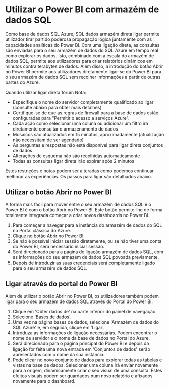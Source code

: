 <properties
   pageTitle="Utilizar o Power BI com armazém de dados do SQL | Microsoft Azure"
   description="Sugestões para utilizar o Power BI com armazém de dados do SQL Azure para desenvolver soluções."
   services="sql-data-warehouse"
   documentationCenter="NA"
   authors="lodipalm"
   manager="barbkess"
   editor=""/>

<tags
   ms.service="sql-data-warehouse"
   ms.devlang="NA"
   ms.topic="article"
   ms.tgt_pltfrm="NA"
   ms.workload="data-services"
   ms.date="05/31/2016"
   ms.author="lodipalm;barbkess;sonyama"/>

# <a name="use-power-bi-with-sql-data-warehouse"></a>Utilizar o Power BI com armazém de dados SQL
Como base de dados SQL Azure, SQL dados armazém direta ligar permite utilizador tirar partido poderosa propagação lógica juntamente com as capacidades analíticas do Power BI.  Com uma ligação direta, as consultas são enviadas para o seu armazém de dados do SQL Azure em tempo real como explorar os dados.  Isto, combinado com a escala do armazém de dados SQL, permite aos utilizadores para criar relatórios dinâmicos em minutos contra terabytes de dados.  Além disso, a introdução do botão Abrir no Power BI permite aos utilizadores diretamente ligar-se do Power BI para o seu armazém de dados SQL sem recolher informações a partir de outras partes do Azure.

Quando utilizar ligar direta fórum Nota:

+ Especifique o nome do servidor completamente qualificado ao ligar (consulte abaixo para obter mais detalhes)
+ Certifique-se de que as regras de firewall para a base de dados estão configuradas para "Permitir o acesso a serviços Azure".
+ Cada ação como selecionar uma coluna ou adicionar um filtro irá diretamente consultar o armazenamento de dados
+ Mosaicos são atualizados em 15 minutos, aproximadamente (atualização não necessitam de ser agendado)
+ As perguntas e respostas não está disponível para ligar direta conjuntos de dados
+ Alterações de esquema não são recolhidas automaticamente
+ Todas as consultas ligar direta irão expirar após 2 minutos

Estes restrições e notas podem ser alteradas como podemos continuar melhorar as experiências. Os passos para ligar são detalhados abaixo.  

## <a name="using-the-open-in-power-bi-button"></a>Utilizar o botão Abrir no Power BI
A forma mais fácil para mover entre o seu armazém de dados SQL e o Power BI é com o botão Abrir no Power BI. Este botão permite-lhe de forma totalmente integrada começar a criar novos dashboards no Power BI.  

1.  Para começar a navegar para a instância do armazém de dados do SQL no Portal clássica do Azure.
2.  Clique no botão Abrir no Power BI.
3.  Se não é possível iniciar sessão diretamente, ou se não tiver uma conta do Power BI, será necessário iniciar sessão.  
4.  Será direcionado para a página de ligação armazém de dados SQL, com as informações do seu armazém de dados SQL povoada previamente.
5.  Depois de introduzir as suas credenciais será completamente ligado para o seu armazém de dados SQL.

## <a name="connecting-through-the-power-bi-portal"></a>Ligar através do portal do Power BI
Além de utilizar o botão Abrir no Power BI, os utilizadores também podem ligar para o seu armazém de dados SQL através do Portal do Power BI.

1.  Clique em 'Obter dados de' na parte inferior do painel de navegação.
2.  Selecione 'Bases de dados'.
3.  Uma vez na página bases de dados, selecione 'Armazém de dados do SQL Azure' e, em seguida, clique em 'Ligar'.
4.  Introduza as informações de ligação necessárias.  Podem encontrar o nome de servidor e o nome da base de dados no Portal do Azure.
5.  Será direcionado para o página principal do Power BI e depois da ligação for feita uma nova entrada em 'Conjuntos de dados' serão apresentados com o nome da sua instância.  
6.   Pode clicar no novo conjunto de dados para explorar todas as tabelas e vistas na base de dados. Selecionar uma coluna irá enviar novamente para a origem, dinamicamente criar o seu visual de uma consulta. Estes efeitos visuais podem ser guardados num novo relatório e afixados novamente para o dashboard.

<!--Image references-->

<!--Article references-->
[SQL Data Warehouse development overview]:  ./sql-data-warehouse-overview-develop/
[SQL Data Warehouse integration overview]:  ./sql-data-warehouse-overview-integration/

<!--MSDN references-->

<!--Other Web references-->
